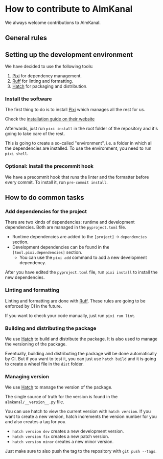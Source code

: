 # How to contribute to AlmKanal

We always welcome contributions to AlmKanal.

## General rules

## Setting up the development environment
We have decided to use the following tools:

1. [Pixi](https://pixi.sh) for dependency management.
2. [Ruff](https://docs.astral.sh/ruff/) for linting and formatting.
3. [Hatch](https://hatch.pypa.io/) for packaging and distribution.

### Install the software
The first thing to do is to install [Pixi](https://pixi.sh) which manages all the rest for us.

Check the [installation guide on their website](https://pixi.sh/latest/#installation)

Afterwards, just run `pixi install` in the root folder of the repository and
it's going to take care of the rest.

This is going to create a so-called "environment", i.e. a folder in which all
the dependencies are installed. To use the environment, you need to run `pixi shell`.

### Optional: Install the precommit hook
We have a precommit hook that runs the linter and the formatter before every commit.
To install it, run `pre-commit install`.

## How to do common tasks
### Add dependencies for the project

There are two kinds of dependencies: runtime and development dependencies. Both
are managed in the `pyproject.toml` file.

* Runtime dependencies are added to the `[project]` -> `dependencies` section.
* Development dependencies can be found in the `[tool.pixi.dependencies]` section.
  * You can use the `pixi add` command to add a new development dependency.

After you have edited the `pyproject.toml` file, run `pixi install` to install the new dependencies.

### Linting and formatting
Linting and formatting are done with [Ruff](https://docs.astral.sh/ruff/).
These rules are going to be enforced by CI in the future.

If you want to check your code manually, just run `pixi run lint`.

### Building and distributing the package
We use [Hatch](https://hatch.pypa.io/) to build and distribute the package. It
is also used to manage the versioning of the package.

Eventually, building and distributing the package will be done automatically by CI.
But if you want to test it, you can just use `hatch build` and it is going to
create a wheel file in the `dist` folder.

### Managing version
We use [Hatch](https://hatch.pypa.io/) to manage the version of the package.

The single source of truth for the version is found in the `almkanal/__version__.py` file.

You can use hatch to view the current version with `hatch version`. If you want
to create a new version, hatch increments the version number for you and also creates
a tag for you.

* `hatch version dev` creates a new development version.
* `hatch version fix` creates a new patch version.
* `hatch version minor` creates a new minor version.

Just make sure to also push the tag to the repository with `git push --tags`.
